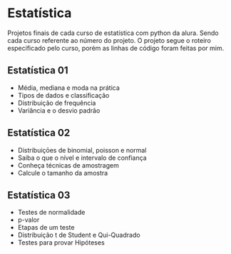 # Estatística

Projetos finais de cada curso de estatística com python da alura. Sendo cada curso referente ao número do projeto. O projeto segue o roteiro especificado pelo curso, porém as linhas de código foram feitas por mim.

## Estatística 01

* Média, mediana e moda na prática
* Tipos de dados e classificação
* Distribuição de frequência
* Variância e o desvio padrão

## Estatística 02

* Distribuiçōes de binomial, poisson e normal
* Saiba o que o nível e intervalo de confiança
* Conheça técnicas de amostragem
* Calcule o tamanho da amostra

## Estatística 03
 
* Testes de normalidade
* p-valor
* Etapas de um teste
* Distribuição t de Student e Qui-Quadrado
* Testes para provar Hipóteses


